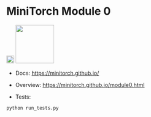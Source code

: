 # MiniTorch Module 0  

<img src="https://github.com/Smthri/Module-0/.github/workflows/python-package.yml" width="20px">

<img src="https://minitorch.github.io/_images/match.png" width="100px">

* Docs: https://minitorch.github.io/

* Overview: https://minitorch.github.io/module0.html

* Tests:

```
python run_tests.py
```
